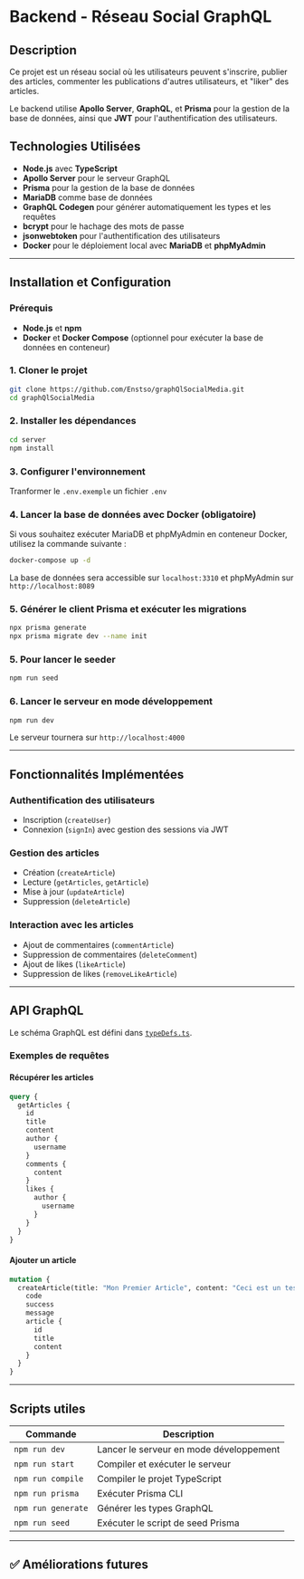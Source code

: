 # Backend - Réseau Social GraphQL

## Description
Ce projet est un réseau social où les utilisateurs peuvent s'inscrire, publier des articles, commenter les publications d'autres utilisateurs, et "liker" des articles.

Le backend utilise **Apollo Server**, **GraphQL**, et **Prisma** pour la gestion de la base de données, ainsi que **JWT** pour l'authentification des utilisateurs.

## Technologies Utilisées
- **Node.js** avec **TypeScript**
- **Apollo Server** pour le serveur GraphQL
- **Prisma** pour la gestion de la base de données
- **MariaDB** comme base de données
- **GraphQL Codegen** pour générer automatiquement les types et les requêtes
- **bcrypt** pour le hachage des mots de passe
- **jsonwebtoken** pour l'authentification des utilisateurs
- **Docker** pour le déploiement local avec **MariaDB** et **phpMyAdmin**

---

## Installation et Configuration

### Prérequis
- **Node.js** et **npm**
- **Docker** et **Docker Compose** (optionnel pour exécuter la base de données en conteneur)

### 1. Cloner le projet
```sh
git clone https://github.com/Enstso/graphQlSocialMedia.git
cd graphQlSocialMedia
```

### 2. Installer les dépendances
```sh
cd server
npm install
```

### 3. Configurer l'environnement
Tranformer le `.env.exemple`  un fichier `.env` 

### 4. Lancer la base de données avec Docker (obligatoire)
Si vous souhaitez exécuter MariaDB et phpMyAdmin en conteneur Docker, utilisez la commande suivante :
```sh
docker-compose up -d
```
La base de données sera accessible sur `localhost:3310` et phpMyAdmin sur `http://localhost:8089`

### 5. Générer le client Prisma et exécuter les migrations
```sh
npx prisma generate
npx prisma migrate dev --name init
```

### 5. Pour lancer le seeder
```sh
npm run seed
```


### 6. Lancer le serveur en mode développement
```sh
npm run dev
```
Le serveur tournera sur `http://localhost:4000`

---

## Fonctionnalités Implémentées

### Authentification des utilisateurs
- Inscription (`createUser`)
- Connexion (`signIn`) avec gestion des sessions via JWT

### Gestion des articles
- Création (`createArticle`)
- Lecture (`getArticles`, `getArticle`)
- Mise à jour (`updateArticle`)
- Suppression (`deleteArticle`)

### Interaction avec les articles
- Ajout de commentaires (`commentArticle`)
- Suppression de commentaires (`deleteComment`)
- Ajout de likes (`likeArticle`)
- Suppression de likes (`removeLikeArticle`)

---

## API GraphQL
Le schéma GraphQL est défini dans [`typeDefs.ts`](src/graphql/typeDefs.ts).

### Exemples de requêtes

#### Récupérer les articles
```graphql
query {
  getArticles {
    id
    title
    content
    author {
      username
    }
    comments {
      content
    }
    likes {
      author {
        username
      }
    }
  }
}
```

#### Ajouter un article
```graphql
mutation {
  createArticle(title: "Mon Premier Article", content: "Ceci est un test") {
    code
    success
    message
    article {
      id
      title
      content
    }
  }
}
```

---

## Scripts utiles

| Commande | Description |
|----------|------------|
| `npm run dev` | Lancer le serveur en mode développement |
| `npm run start` | Compiler et exécuter le serveur |
| `npm run compile` | Compiler le projet TypeScript |
| `npm run prisma` | Exécuter Prisma CLI |
| `npm run generate` | Générer les types GraphQL |
| `npm run seed` | Exécuter le script de seed Prisma |

---

## ✅ Améliorations futures

